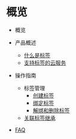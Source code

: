 
# 概览


* 概览
  
* 产品概述

  * [什么是标签](/label/WhatAreTags)
  * [支持标签的云服务](/label/SupportedServices)
    
* 操作指南
  
  * 标签管理   
    * [创建标签](/label/CreateTag)
    * [绑定标签](/label/BindTag)
    * [解绑和删除标签](/label/UnbindDeleteTag)
  * [关联标签继承](/label/TagInheritance)

* [FAQ](/label/FAQ)

  

